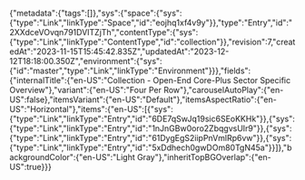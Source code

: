 {"metadata":{"tags":[]},"sys":{"space":{"sys":{"type":"Link","linkType":"Space","id":"eojhq1xf4v9y"}},"type":"Entry","id":"2XXdceVOvqn791DVITZjTh","contentType":{"sys":{"type":"Link","linkType":"ContentType","id":"collection"}},"revision":7,"createdAt":"2023-11-15T15:45:42.835Z","updatedAt":"2023-12-12T18:18:00.350Z","environment":{"sys":{"id":"master","type":"Link","linkType":"Environment"}}},"fields":{"internalTitle":{"en-US":"Collection - Open-End Core-Plus Sector Specific Overview"},"variant":{"en-US":"Four Per Row"},"carouselAutoPlay":{"en-US":false},"itemsVariant":{"en-US":"Default"},"itemsAspectRatio":{"en-US":"Horizontal"},"items":{"en-US":[{"sys":{"type":"Link","linkType":"Entry","id":"6DE7qSwJq19sic6SEoKKHk"}},{"sys":{"type":"Link","linkType":"Entry","id":"1nJnGBw0oro2ZbqgvsUIr9"}},{"sys":{"type":"Link","linkType":"Entry","id":"61DygEgS2iipPnVmlRp6vw"}},{"sys":{"type":"Link","linkType":"Entry","id":"5xDdhech0gwDOm80TgN45a"}}]},"backgroundColor":{"en-US":"Light Gray"},"inheritTopBGOverlap":{"en-US":true}}}